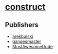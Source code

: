 # [construct](https://pypi.org/project/construct)



## Publishers
- [arekbulski](https://pypi.org/user/arekbulski)
- [gangesmaster](https://pypi.org/user/gangesmaster)
- [MostAwesomeDude](https://pypi.org/user/MostAwesomeDude)

